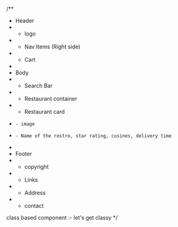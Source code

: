 /**
 * Header
 * - logo
 * - Nav Items (Right side)
 * - Cart
 *
 * Body
 * - Search Bar
 * - Restaurant container
 *   - Restaurant card
 *     - image
 *     - Name of the restro, star rating, cusines, delivery time
 *
 * Footer
 * - copyright
 * - Links
 * - Address
 * - contact

 class based component :- let's get classy
 */